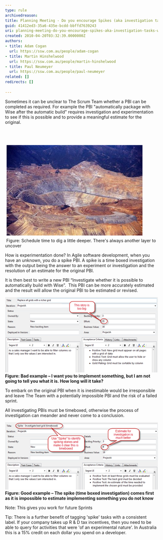```yaml
---
type: rule
archivedreason: 
title: Planning Meeting - Do you encourage Spikes (aka investigation tasks) when a PBI is inestimable?
guid: 41412ed3-35a6-435e-bcdd-bbffd7639243
uri: planning-meeting-do-you-encourage-spikes-aka-investigation-tasks-when-a-pbi-is-inestimable
created: 2010-04-20T03:32:39.0000000Z
authors:
- title: Adam Cogan
  url: https://ssw.com.au/people/adam-cogan
- title: Martin Hinshelwood
  url: https://ssw.com.au/people/martin-hinshelwood
- title: Paul Neumeyer
  url: https://ssw.com.au/people/paul-neumeyer
related: []
redirects: []

---
```



<p>Sometimes it can be unclear to The Scrum Team whether a PBI can be completed as required.  For example the PBI "automatically package with Wise after the automatic build" requires investigation and experimentation to see if this is ​possible and to provide a meaningful estimate for the original.
<br></p>
<br><excerpt class='endintro'></excerpt><br>
<p><img class="ms-rteCustom-ImageArea" alt="Schedule time to dig a little deeper. There's always another layer to uncover" src="ProjectManagement_DigaLittleDeeper.jpg" border="0" style="margin:5px;" /> <font class="ms-rteCustom-FigureNormal">Figure: Schedule time to dig a little deeper. There's always another layer to uncover </font></p><p>How is experimentation done? In Agile software devel​opment, when you have an unknown, you do a spike PBI.  A spike is a time boxed investigation with the output being the answer to an experiment or investigation and the resolution of an estimate for the original PBI.<br></p>
<p>It is then best to write a new PBI “Investigate whether it is possible to automatically build with Wise”.  This PBI can be more accurately estimated and the result will allow the original PBI to be estimated or revised.</p>
<p><img src="RuleEncouragingInvestigationStoriesBad.png" alt="" /><br>
<b class="ms-rteCustom-FigureBad">Figure: Bad example – I want you to implement something, but I am not going to tell you what it is. How long will it take?</b></p>
<p>To embark on the original PBI when it is inestimable would be irresponsible and leave The Team with a potentially impossible PBI and the risk of a failed sprint.</p>
<p>All investigating PBIs ​must be timeboxed,​ otherwise the process of investigation can meander and never come to a conclusion. </p>
<p><img src="RuleEncouragingInvestigationStoriesGood.png" alt="" /> <br>
<b class="ms-rteCustom-FigureGood">Figure: Good example – The spike (time boxed investigation) comes first as it is impossible to estimate implementing something you do not know</b></p>
<p>Note: This gives you work for future Sprints</p>
<p>Tip: There is a further benefit of tagging 'spike' tasks with a consistent label. If your company takes up R & D tax incentives, then you need to be able to query for activities that were 'of an experimental nature'. In Australia this is a 15% credit on each dollar you spend on a developer.</p>



